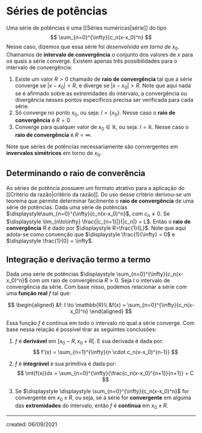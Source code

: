 # Séries de potências
Uma série de potências é uma [[Séries numéricas|série]] do tipo
$$
 \sum_{n=0}^{\infty}{c_n(x-x_0)^n}
$$
Nesse caso, dizemos que essa série foi *desenvolvida em torno de* $x_0$. Chamamos de **intervalo de convergência** o conjunto dos valores de $x$ para os quais a série converge. Existem apenas três possibilidades para o intervalo de convergência:

1. Existe um valor $R > 0$ chamado de **raio de convergência** tal que a série converge se $|x-x_0|<R$, e diverge se $|x-x_0|>R$. Note que aqui nada se é afirmado sobre as extremidades do intervalo, a convergência ou divergência nesses pontos específicos precisa ser verificada para cada série.
2. Só converge no ponto $x_0$, ou seja: $I = \{x_0\}$. Nesse caso o **raio de convergência** é $R=0$.
3. Converge para qualquer valor de $x_0 \in \mathbb{R}$, ou seja: $I = \mathbb{R}$. Nesse caso o **raio de convergência** é $R=\infty$.

Note que séries de potências necessariamente são convergentes em **invervalos simétricos** em torno de $x_0$.

## Determinando o raio de converência
As séries de potência possuem um formato atrativo para a aplicação do [[Critério da razão|critério da razão]]. Do uso desse critério derivou-se um teorema que permite determinar facilmente o **raio de convergência** de uma série de potências.
Dada uma série de potências $\displaystyle\sum_{n=0}^{\infty}{c_n(x-x_0)^n}$, com $\displaystyle c_n \neq 0$. Se $\displaystyle \lim_{n\to\infty} \frac{|c_{n+1}|}{|c_n|} = L$. Então o **raio de convergência** $R$ é dado por $\displaystyle R=\frac{1}{L}$. Note que aqui adota-se como convenção que $\displaystyle \frac{1}{\infty} = 0$ e $\displaystyle \frac{1}{0} = \infty$.

## Integração e derivação termo a termo
Dada uma série de potências $\displaystyle \sum_{n=0}^{\infty}{c_n(x-x_0)^n}$ com um raio de convergência $R > 0$. Seja $I$ o intervalo de convergência da série. Com base nisso, podemos relacionar a série com uma **função real** $f$ tal que:

$$
\begin{aligned}
    &f: I \to \mathbb{R}\\
    &f(x) = \sum_{n=0}^{\infty}{c_n(x-x_0)^n}
\end{aligned}
$$

Essa função $f$ é contínua em todo o intervalo no qual a série converge. Com base nessa relação é possível tirar as seguintes conclusões:

1. $f$ é **derivável** em $]x_0 - R, x_0 + R[$. E sua derivada é dada por:
$$
f'(x) = \sum_{n=1}^{\infty}{n \cdot c_n(x-x_0)^{n-1}}
$$

2. $f$ é **integrável** e sua primitiva é dada por:
$$
\int{f(x)}dx = \sum_{n=0}^{\infty}{\frac{c_n(x-x_0)^{n+1}}{n+1}} + C
$$

3. Se $\displaystyle \displaystyle \sum_{n=0}^{\infty}{c_n(x-x_0)^n}$ for convergente em $x_0 \pm R$, ou seja, se a série for **convergente** em alguma das **extremidades** do intervalo, então $f$ é **contínua** em $x_0 \pm R$.

---

created: 06/09/2021
